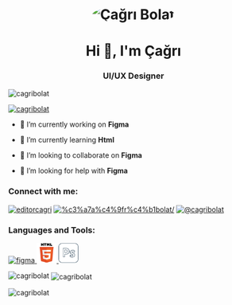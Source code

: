 <h1 align="center">
  <img src="https://avatars.githubusercontent.com/u/52715393?v=4" alt="Çağrı Bolat" style="width: 100px; height: 100px; border-radius: 50%;">

<h1 align="center">Hi 👋, I'm Çağrı</h1>
<h3 align="center">UI/UX Designer</h3>

<p align="left"> <img src="https://komarev.com/ghpvc/?username=cagribolat&label=Profile%20views&color=0e75b6&style=flat" alt="cagribolat" /> </p>

<p align="left"> <a href="https://github.com/ryo-ma/github-profile-trophy"><img src="https://github-profile-trophy.vercel.app/?username=cagribolat" alt="cagribolat" /></a> </p>



- 🔭 I’m currently working on **Figma**

- 🌱 I’m currently learning **Html**

- 👯 I’m looking to collaborate on **Figma**

- 🤝 I’m looking for help with **Figma**

<h3 align="left">Connect with me:</h3>
<p align="left">
<a href="https://twitter.com/editorcagri" target="blank"><img align="center" src="https://raw.githubusercontent.com/rahuldkjain/github-profile-readme-generator/master/src/images/icons/Social/twitter.svg" alt="editorcagri" height="30" width="40" /></a>
<a href="https://linkedin.com/in/%c3%a7a%c4%9fr%c4%b1bolat/" target="blank"><img align="center" src="https://raw.githubusercontent.com/rahuldkjain/github-profile-readme-generator/master/src/images/icons/Social/linked-in-alt.svg" alt="%c3%a7a%c4%9fr%c4%b1bolat/" height="30" width="40" /></a>
<a href="https://medium.com/@cagribolat" target="blank"><img align="center" src="https://raw.githubusercontent.com/rahuldkjain/github-profile-readme-generator/master/src/images/icons/Social/medium.svg" alt="@cagribolat" height="30" width="40" /></a>
</p>

<h3 align="top">Languages and Tools:</h3>
<p align="top"> <a href="https://www.figma.com/" target="_blank" rel="noreferrer"> <img src="https://www.vectorlogo.zone/logos/figma/figma-icon.svg" alt="figma" width="40" height="40"/> </a> <a href="https://www.w3.org/html/" target="_blank" rel="noreferrer"> <img src="https://raw.githubusercontent.com/devicons/devicon/master/icons/html5/html5-original-wordmark.svg" alt="html5" width="40" height="40"/> </a> <a href="https://www.photoshop.com/en" target="_blank" rel="noreferrer"> <img src="https://raw.githubusercontent.com/devicons/devicon/master/icons/photoshop/photoshop-line.svg" alt="photoshop" width="40" height="40"/> </a> </p>

<p><img align="left" src="https://github-readme-stats.vercel.app/api/top-langs?username=cagribolat&show_icons=true&locale=en&layout=compact" alt="cagribolat" /></p>

<p>&nbsp;<img align="center" src="https://github-readme-stats.vercel.app/api?username=cagribolat&show_icons=true&locale=en" alt="cagribolat" /></p>

<p><img align="center" src="https://github-readme-streak-stats.herokuapp.com/?user=cagribolat&" alt="cagribolat" /></p>
